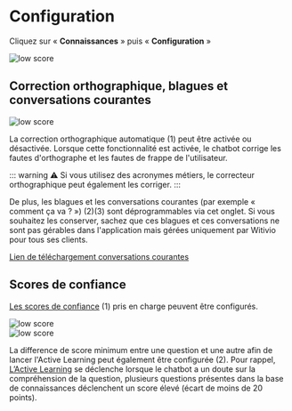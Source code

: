 # Configuration

Cliquez sur « **Connaissances** » puis « **Configuration** »

<div class="image_center">
  <img :src="$withBase('/assets/img/fr/connaissances/configuration1.png')" alt="low score">
</div>




## Correction orthographique, blagues et conversations courantes

<div class="image_center">
  <img :src="$withBase('/assets/img/fr/connaissances/configuration2.png')" alt="low score">
</div>




La correction orthographique automatique (1) peut être activée ou désactivée. Lorsque cette fonctionnalité est activée, le chatbot corrige les fautes d'orthographe et les fautes de frappe de l'utilisateur.

::: warning ⚠️
Si vous utilisez des acronymes métiers, le correcteur orthographique peut également les corriger.
:::

De plus, les blagues et les conversations courantes (par exemple « comment ça va ? ») (2)(3) sont déprogrammables via cet onglet. Si vous souhaitez les conserver, sachez que ces blagues et ces conversations ne sont pas gérables dans l'application mais gérées uniquement par Witivio pour tous ses clients.  
  
[Lien de téléchargement conversations courantes](https://witivio.blob.core.windows.net/static/Chitchat.xlsx) 


## Scores de confiance

[Les scores de confiance](/articles/boite_de_reception/regles_des_scores.html) (1) pris en charge peuvent être configurés.

<div class="image_center">
  <img :src="$withBase('/assets/img/fr/connaissances/configuration3.png')" alt="low score">
</div>

<div class="image_center">
  <img :src="$withBase('/assets/img/fr/connaissances/configuration4.png')" alt="low score">
</div>

La difference de score minimum entre une question et une autre afin de lancer l'Active Learning peut également être configurée (2). Pour rappel, [L’Active Learning](/articles/outils/active_learning.html) se déclenche lorsque le chatbot a un doute sur la compréhension de la question, plusieurs questions présentes dans la base de connaissances déclenchent un score élevé (écart de moins de 20 points).

